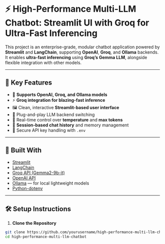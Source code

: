 # ⚡ High-Performance Multi-LLM Chatbot: Streamlit UI with Groq for Ultra-Fast Inferencing

This project is an enterprise-grade, modular chatbot application powered by **Streamlit** and **LangChain**, supporting **OpenAI**, **Groq**, and **Ollama** backends. It enables **ultra-fast inferencing** using **Groq’s Gemma LLM**, alongside flexible integration with other models.

---

## 🚀 Key Features

- 🧠 **Supports OpenAI, Groq, and Ollama models**
- ⚡ **Groq integration for blazing-fast inference**
- 🖼️ Clean, interactive **Streamlit-based user interface**
- 🧩 Plug-and-play LLM backend switching
- 🔧 Real-time control over **temperature** and **max tokens**
- 📜 **Session-based chat history** and memory management
- 🔐 Secure API key handling with `.env`

---

## 🧱 Built With

- [Streamlit](https://streamlit.io/)
- [LangChain](https://www.langchain.com/)
- [Groq API (Gemma2-9b-it)](https://console.groq.com/)
- [OpenAI API](https://platform.openai.com/)
- [Ollama](https://ollama.com/) — for local lightweight models
- [Python-dotenv](https://pypi.org/project/python-dotenv/)

---

## 🛠️ Setup Instructions

1. **Clone the Repository**

```bash
git clone https://github.com/yourusername/high-performance-multi-llm-chatbot.git
cd high-performance-multi-llm-chatbot
